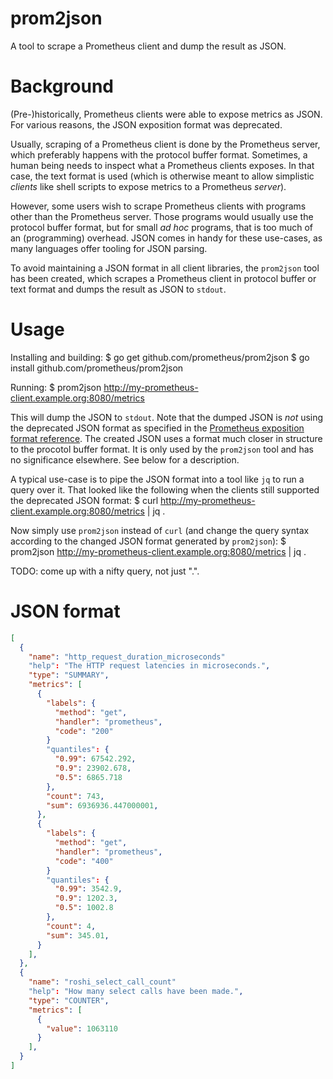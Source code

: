 prom2json
=========

A tool to scrape a Prometheus client and dump the result as JSON.

# Background

(Pre-)historically, Prometheus clients were able to expose metrics as
JSON. For various reasons, the JSON exposition format was deprecated.

Usually, scraping of a Prometheus client is done by the Prometheus
server, which preferably happens with the protocol buffer
format. Sometimes, a human being needs to inspect what a Prometheus
clients exposes. In that case, the text format is used (which is
otherwise meant to allow simplistic _clients_ like shell scripts to
expose metrics to a Prometheus _server_).

However, some users wish to scrape Prometheus clients with programs
other than the Prometheus server. Those programs would usually use the
protocol buffer format, but for small _ad hoc_ programs, that is too
much of an (programming) overhead. JSON comes in handy for these
use-cases, as many languages offer tooling for JSON parsing.

To avoid maintaining a JSON format in all client libraries, the
`prom2json` tool has been created, which scrapes a Prometheus client
in protocol buffer or text format and dumps the result as JSON to
`stdout`.

# Usage

Installing and building:
    $ go get github.com/prometheus/prom2json
    $ go install github.com/prometheus/prom2json

Running:
    $ prom2json http://my-prometheus-client.example.org:8080/metrics

This will dump the JSON to `stdout`. Note that the dumped JSON is
_not_ using the deprecated JSON format as specified in the
[Prometheus exposition format
reference](https://docs.google.com/document/d/1ZjyKiKxZV83VI9ZKAXRGKaUKK2BIWCT7oiGBKDBpjEY/edit?usp=sharing). The
created JSON uses a format much closer in structure to the procotol
buffer format. It is only used by the `prom2json` tool and has no
significance elsewhere. See below for a description.

A typical use-case is to pipe the JSON format into a tool like `jq` to
run a query over it. That looked like the following when the clients
still supported the deprecated JSON format:
    $ curl http://my-prometheus-client.example.org:8080/metrics | jq .

Now simply use `prom2json` instead of `curl` (and change the query
syntax according to the changed JSON format generated by `prom2json`):
    $ prom2json http://my-prometheus-client.example.org:8080/metrics | jq .

TODO: come up with a nifty query, not just ".".

# JSON format

```json
[
  {
    "name": "http_request_duration_microseconds"
    "help": "The HTTP request latencies in microseconds.",
    "type": "SUMMARY",
    "metrics": [
      {
        "labels": {
          "method": "get",
          "handler": "prometheus",
          "code": "200"
        }
        "quantiles": {
          "0.99": 67542.292,
          "0.9": 23902.678,
          "0.5": 6865.718
        },
        "count": 743,
        "sum": 6936936.447000001,
      },
      {
        "labels": {
          "method": "get",
          "handler": "prometheus",
          "code": "400"
        }
        "quantiles": {
          "0.99": 3542.9,
          "0.9": 1202.3,
          "0.5": 1002.8
        },
        "count": 4,
        "sum": 345.01,
      }
    ],
  },
  {
    "name": "roshi_select_call_count"
    "help": "How many select calls have been made.",
    "type": "COUNTER",
    "metrics": [
      {
        "value": 1063110
      }
    ],
  }
]
```